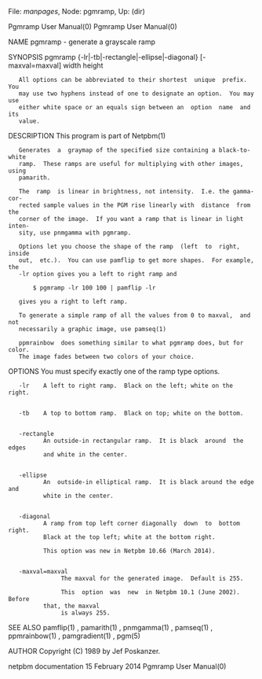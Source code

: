 File: *manpages*,  Node: pgmramp,  Up: (dir)

Pgmramp User Manual(0)                                  Pgmramp User Manual(0)



NAME
       pgmramp - generate a grayscale ramp


SYNOPSIS
       pgmramp  {-lr|-tb|-rectangle|-ellipse|-diagonal} [-maxval=maxval] width
       height

       All options can be abbreviated to their shortest  unique  prefix.   You
       may use two hyphens instead of one to designate an option.  You may use
       either white space or an equals sign between an  option  name  and  its
       value.


DESCRIPTION
       This program is part of Netpbm(1)

       Generates  a  graymap of the specified size containing a black-to-white
       ramp.  These ramps are useful for multiplying with other images,  using
       pamarith.

       The  ramp  is linear in brightness, not intensity.  I.e. the gamma-cor-
       rected sample values in the PGM rise linearly with  distance  from  the
       corner of the image.  If you want a ramp that is linear in light inten-
       sity, use pnmgamma with pgmramp.

       Options let you choose the shape of the ramp  (left  to  right,  inside
       out,  etc.).  You can use pamflip to get more shapes.  For example, the
       -lr option gives you a left to right ramp and

           $ pgmramp -lr 100 100 | pamflip -lr

       gives you a right to left ramp.

       To generate a simple ramp of all the values from 0 to maxval,  and  not
       necessarily a graphic image, use pamseq(1)

       ppmrainbow  does something similar to what pgmramp does, but for color.
       The image fades between two colors of your choice.



OPTIONS
       You must specify exactly one of the ramp type options.


       -lr    A left to right ramp.  Black on the left; white on the right.


       -tb    A top to bottom ramp.  Black on top; white on the bottom.


       -rectangle
              An outside-in rectangular ramp.  It is black  around  the  edges
              and white in the center.


       -ellipse
              An  outside-in elliptical ramp.  It is black around the edge and
              white in the center.


       -diagonal
              A ramp from top left corner diagonally  down  to  bottom  right.
              Black at the top left; white at the bottom right.

              This option was new in Netpbm 10.66 (March 2014).


       -maxval=maxval
                   The maxval for the generated image.  Default is 255.

                   This  option  was  new  in Netpbm 10.1 (June 2002).  Before
              that, the maxval
                   is always 255.





SEE ALSO
       pamflip(1) , pamarith(1) , pnmgamma(1) , pamseq(1)  ,  ppmrainbow(1)  ,
       pamgradient(1) , pgm(5)




AUTHOR
       Copyright (C) 1989 by Jef Poskanzer.



netpbm documentation           15 February 2014         Pgmramp User Manual(0)
